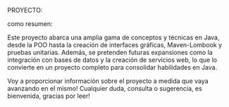 PROYECTO:

como resumen:

Este proyecto abarca una amplia gama de conceptos y técnicas en Java, desde la POO hasta la creación de interfaces gráficas, Maven-Lombook y pruebas unitarias.
Además, se pretenden futuras expansiones como la integración con bases de datos y la creación de servicios web, lo que lo convierte en un proyecto completo 
para consolidar habilidades en Java. 

Voy a proporcionar información sobre el proyecto a medida que vaya avanzando en el mismo! Cualquier duda, consulta o sugerencia, es bienvenida, gracias por leer!
